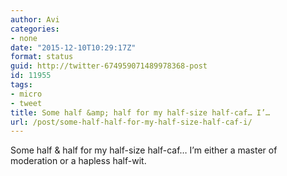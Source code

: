 ```yaml
---
author: Avi
categories:
- none
date: "2015-12-10T10:29:17Z"
format: status
guid: http://twitter-674959071489978368-post
id: 11955
tags:
- micro
- tweet
title: Some half &amp; half for my half-size half-caf… I’…
url: /post/some-half-half-for-my-half-size-half-caf-i/
---
```

Some half & half for my half-size half-caf… I’m either a master of moderation or a hapless half-wit.